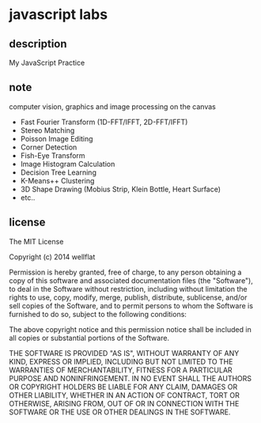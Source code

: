 # javascript labs

## description

My JavaScript Practice

## note

computer vision, graphics and image processing on the canvas

* Fast Fourier Transform (1D-FFT/IFFT, 2D-FFT/IFFT)
* Stereo Matching
* Poisson Image Editing
* Corner Detection
* Fish-Eye Transform
* Image Histogram Calculation
* Decision Tree Learning
* K-Means++ Clustering
* 3D Shape Drawing (Mobius Strip, Klein Bottle, Heart Surface)
* etc..

## license

The MIT License

Copyright (c) 2014 wellflat

Permission is hereby granted, free of charge, to any person obtaining a copy of this software and associated documentation files (the "Software"), to deal in the Software without restriction, including without limitation the rights to use, copy, modify, merge, publish, distribute, sublicense, and/or sell copies of the Software, and to permit persons to whom the Software is furnished to do so, subject to the following conditions:

The above copyright notice and this permission notice shall be included in all copies or substantial portions of the Software.

THE SOFTWARE IS PROVIDED "AS IS", WITHOUT WARRANTY OF ANY KIND, EXPRESS OR IMPLIED, INCLUDING BUT NOT LIMITED TO THE WARRANTIES OF MERCHANTABILITY, FITNESS FOR A PARTICULAR PURPOSE AND NONINFRINGEMENT. IN NO EVENT SHALL THE AUTHORS OR COPYRIGHT HOLDERS BE LIABLE FOR ANY CLAIM, DAMAGES OR OTHER LIABILITY, WHETHER IN AN ACTION OF CONTRACT, TORT OR OTHERWISE, ARISING FROM, OUT OF OR IN CONNECTION WITH THE SOFTWARE OR THE USE OR OTHER DEALINGS IN THE SOFTWARE.

